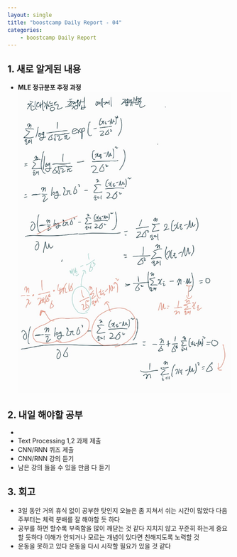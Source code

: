 ```yaml
---
layout: single
title: "boostcamp Daily Report - 04"
categories:
	- boostcamp Daily Report
---
```


## 1. 새로 알게된 내용
- **MLE 정규분포 추정 과정**
![jpg](/assets/images/2022-01-20/20220120-1.jpg)


## 2. 내일 해야할 공부
- 
- Text Processing 1,2 과제 제출
- CNN/RNN 퀴즈 제출
- CNN/RNN 강의 듣기
- 남은 강의 들을 수 있을 만큼 다 듣기

## 3. 회고
- 3일 동안 거의 휴식 없이 공부한 탓인지 오늘은 좀 지쳐서 쉬는 시간이 많았다 다음주부터는 체력 분배를 잘 해야할 듯 하다
- 공부를 하면 할수록 부족함을 많이 깨닫는 것 같다 지치지 않고 꾸준히 하는게 중요할 듯하다 이해가 안되거나 모르는 개념이 있다면 친해지도록 노력할 것 
- 운동을 못하고 있다 운동을 다시 시작할 필요가 있을 것 같다
